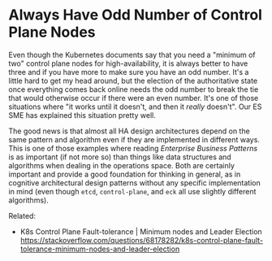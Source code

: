 # Always Have Odd Number of Control Plane Nodes

Even though the Kubernetes documents say that you need a "minimum of
two" control plane nodes for high-availability, it is always better to
have three and if you have more to make sure you have an odd number.
It's a little hard to get my head around, but the election of the
authoritative state once everything comes back online needs the odd
number to break the tie that would otherwise occur if there were an even
number. It's one of those situations where "it works until it doesn't,
and then it *really* doesn't". Our ES SME has explained this situation
pretty well.

The good news is that almost all HA design architectures depend on the
same pattern and algorithm even if they are implemented in different
ways. This is one of those examples where reading *Enterprise Business
Patterns* is as important (if not more so) than things like data
structures and algorithms when dealing in the operations space. Both are
certainly important and provide a good foundation for thinking in
general, as in cognitive architectural design patterns without any
specific implementation in mind (even though `etcd`, `control-plane`,
and `eck` all use slightly different algorithms).

Related:

* K8s Control Plane Fault-tolerance \| Minimum nodes and Leader Election
  <https://stackoverflow.com/questions/68178282/k8s-control-plane-fault-tolerance-minimum-nodes-and-leader-election>
